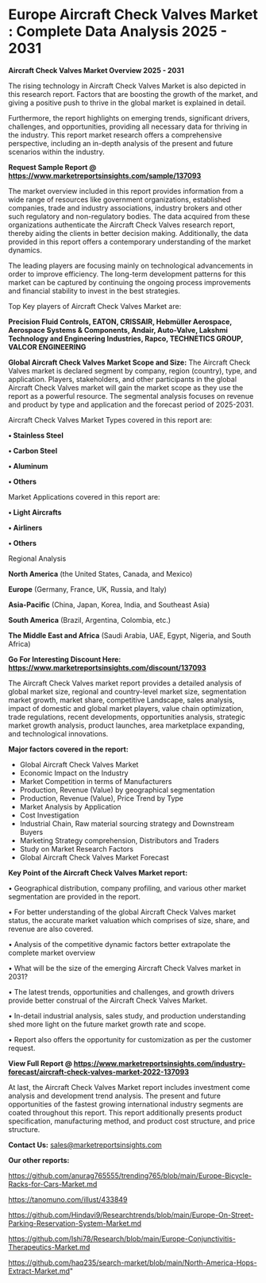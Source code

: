 # Europe Aircraft Check Valves Market : Complete Data Analysis 2025 - 2031

<Strong> Aircraft Check Valves Market Overview 2025 - 2031</strong>

The rising technology in Aircraft Check Valves Market is also depicted in this research report. Factors that are boosting the growth of the market, and giving a positive push to thrive in the global market is explained in detail.

Furthermore, the report highlights on emerging trends, significant drivers, challenges, and opportunities, providing all necessary data for thriving in the industry. This report market research offers a comprehensive perspective, including an in-depth analysis of the present and future scenarios within the industry.

<strong>Request Sample Report @ <a href=https://www.marketreportsinsights.com/sample/137093>https://www.marketreportsinsights.com/sample/137093</a></strong>

The market overview included in this report provides information from a wide range of resources like government organizations, established companies, trade and industry associations, industry brokers and other such regulatory and non-regulatory bodies. The data acquired from these organizations authenticate the Aircraft Check Valves research report, thereby aiding the clients in better decision making. Additionally, the data provided in this report offers a contemporary understanding of the market dynamics.

The leading players are focusing mainly on technological advancements in order to improve efficiency. The long-term development patterns for this market can be captured by continuing the ongoing process improvements and financial stability to invest in the best strategies.

Top Key players of Aircraft Check Valves Market are:

<strong>Precision Fluid Controls, EATON, CRISSAIR, Hebmüller Aerospace, Aerospace Systems & Components, Andair, Auto-Valve, Lakshmi Technology and Engineering Industries, Rapco, TECHNETICS GROUP, VALCOR ENGINEERING</strong>

<strong><b>Global Aircraft Check Valves Market Scope and Size:</b></strong>
The Aircraft Check Valves market is declared segment by company, region (country), type, and application. Players, stakeholders, and other participants in the global Aircraft Check Valves market will gain the market scope as they use the report as a powerful resource. The segmental analysis focuses on revenue and product by type and application and the forecast period of 2025-2031.

Aircraft Check Valves Market Types covered in this report are:

<strong>• Stainless Steel

• Carbon Steel

• Aluminum

• Others</strong>

Market Applications covered in this report are:

<strong>• Light Aircrafts

• Airliners

• Others</strong> 

Regional Analysis

<strong>North America</strong> (the United States, Canada, and Mexico)

<strong>Europe</strong> (Germany, France, UK, Russia, and Italy)

<strong>Asia-Pacific</strong> (China, Japan, Korea, India, and Southeast Asia)

<strong>South America</strong> (Brazil, Argentina, Colombia, etc.)

<strong>The Middle East and Africa</strong> (Saudi Arabia, UAE, Egypt, Nigeria, and South Africa)

<strong>Go For Interesting Discount Here: <a href=https://www.marketreportsinsights.com/discount/137093>https://www.marketreportsinsights.com/discount/137093</a></strong>

The Aircraft Check Valves market report provides a detailed analysis of global market size, regional and country-level market size, segmentation market growth, market share, competitive Landscape, sales analysis, impact of domestic and global market players, value chain optimization, trade regulations, recent developments, opportunities analysis, strategic market growth analysis, product launches, area marketplace expanding, and technological innovations.

<strong><b>Major factors covered in the report:</b></strong>
<ul>
  <li>Global Aircraft Check Valves Market </li>
  <li>Economic Impact on the Industry</li>
  <li>Market Competition in terms of Manufacturers</li>
  <li>Production, Revenue (Value) by geographical segmentation</li>
  <li>Production, Revenue (Value), Price Trend by Type</li>
  <li>Market Analysis by Application</li>
  <li>Cost Investigation</li>
  <li>Industrial Chain, Raw material sourcing strategy and Downstream Buyers</li>
  <li>Marketing Strategy comprehension, Distributors and Traders</li>
  <li>Study on Market Research Factors</li>
  <li>Global Aircraft Check Valves Market Forecast</li>
</ul>

<strong><b>Key Point of the Aircraft Check Valves Market report:</b></strong>

• Geographical distribution, company profiling, and various other market segmentation are provided in the report.

• For better understanding of the global Aircraft Check Valves market status, the accurate market valuation which comprises of size, share, and revenue are also covered.

• Analysis of the competitive dynamic factors better extrapolate the complete market overview

• What will be the size of the emerging Aircraft Check Valves market in 2031?

• The latest trends, opportunities and challenges, and growth drivers provide better construal of the Aircraft Check Valves Market.

• In-detail industrial analysis, sales study, and production understanding shed more light on the future market growth rate and scope.

• Report also offers the opportunity for customization as per the customer request.

<strong><b>View Full Report @ <a href=https://www.marketreportsinsights.com/industry-forecast/aircraft-check-valves-market-2022-137093>https://www.marketreportsinsights.com/industry-forecast/aircraft-check-valves-market-2022-137093</a></b></strong>


At last, the Aircraft Check Valves Market report includes investment come analysis and development trend analysis. The present and future opportunities of the fastest growing international industry segments are coated throughout this report. This report additionally presents product specification, manufacturing method, and product cost structure, and price structure.

<strong>Contact Us:</strong>
sales@marketreportsinsights.com

<strong>Our other reports:</strong>

<a href=https://github.com/anurag765555/trending765/blob/main/Europe-Bicycle-Racks-for-Cars-Market.md>https://github.com/anurag765555/trending765/blob/main/Europe-Bicycle-Racks-for-Cars-Market.md</a>

<a href=https://tanomuno.com/illust/433849>https://tanomuno.com/illust/433849</a>

<a href=https://github.com/Hindavi9/Researchtrends/blob/main/Europe-On-Street-Parking-Reservation-System-Market.md>https://github.com/Hindavi9/Researchtrends/blob/main/Europe-On-Street-Parking-Reservation-System-Market.md</a>

<a href=https://github.com/Ishi78/Research/blob/main/Europe-Conjunctivitis-Therapeutics-Market.md>https://github.com/Ishi78/Research/blob/main/Europe-Conjunctivitis-Therapeutics-Market.md</a>

<a href=https://github.com/haq235/search-market/blob/main/North-America-Hops-Extract-Market.md>https://github.com/haq235/search-market/blob/main/North-America-Hops-Extract-Market.md</a>"
